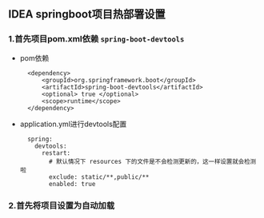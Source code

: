 ## IDEA springboot项目热部署设置

### 1.首先项目pom.xml依赖 `spring-boot-devtools`

- pom依赖

        <dependency>
            <groupId>org.springframework.boot</groupId>
            <artifactId>spring-boot-devtools</artifactId>
            <optional> true </optional>
            <scope>runtime</scope>
        </dependency>

   

- application.yml进行devtools配置

        
        spring:
          devtools:
            restart:
              # 默认情况下 resources 下的文件是不会检测更新的，这一样设置就会检测啦
              exclude: static/**,public/**
              enabled: true
                

### 2.首先将项目设置为自动加载



